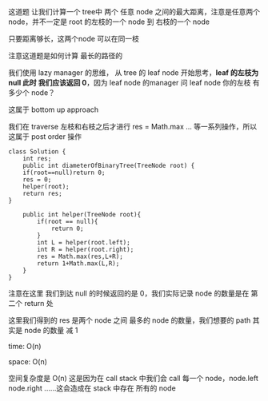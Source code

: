 这道题 让我们计算一个 tree中 两个 任意 node 之间的最大距离，注意是任意两个 node，并不一定是 root 的左枝的一个 node 到 右枝的一个 node

只要距离够长，这两个node 可以在同一枝

注意这道题是如何计算 最长的路径的

我们使用 lazy manager 的思维， 从 tree 的 leaf node 开始思考，**leaf 的左枝为 null 此时 我们应该返回 0**，因为 leaf node 的manager 问 leaf node 你的左枝 有多少个 node？

这属于 bottom up approach

我们在 traverse 左枝和右枝之后才进行 res = Math.max ... 等一系列操作，所以这属于 post order 操作

    class Solution {
        int res;
        public int diameterOfBinaryTree(TreeNode root) {
        if(root==null)return 0;
        res = 0;
        helper(root);
        return res;
    }
    
        public int helper(TreeNode root){
            if(root == null){
                return 0;
            }
            int L = helper(root.left);
            int R = helper(root.right);
            res = Math.max(res,L+R);
            return 1+Math.max(L,R);
        }
    }

注意在这里 我们到达 null 的时候返回的是 0，我们实际记录 node 的数量是在 第二个 return 处

这里我们得到的 res 是两个 node 之间 最多的 node 的数量，我们想要的 path 其实是 node 的数量 减 1 

time: O(n)

space: O(n)

空间复杂度是 O(n) 这是因为在 call stack 中我们会 call 每一个 node，node.left   node.right ......这会造成在 stack 中存在 所有的 node